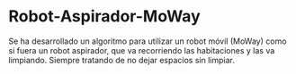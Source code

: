 # Robot-Aspirador-MoWay
Se ha desarrollado un algoritmo para utilizar un robot móvil (MoWay) como si fuera un robot aspirador, que va recorriendo las habitaciones y las va limpiando. Siempre tratando de no dejar espacios sin limpiar.
